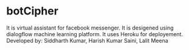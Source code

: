 # botCipher
It is virtual assistant for facebook messenger. It is desigened using dialogflow machine learning platform. It uses Heroku for deployement. Developed by: Siddharth Kumar, Harish Kumar Saini, Lalit Meena
